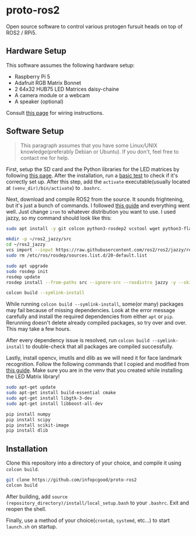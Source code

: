 # proto-ros2
Open source software to control various protogen fursuit heads on top of ROS2 / RPi5.

## Hardware Setup
This software assumes the following hardware setup:
- Raspberry Pi 5
- Adafruit RGB Matrix Bonnet
- 2 64x32 HUB75 LED Matrices daisy-chaine
- A camera module or a webcam
- A speaker (optional)

Consult [this page](https://learn.adafruit.com/rgb-matrix-panels-with-raspberry-pi-5/wiring) for wiring instructions.

## Software Setup
> This paragraph assumes that you have some Linux/UNIX knowledge(preferably Debian or Ubuntu). If you don't, feel free to contact me for help.

First, setup the SD card and the Python libraries for the LED matrices by following [this page](https://learn.adafruit.com/rgb-matrix-panels-with-raspberry-pi-5/raspberry-pi-5-setup). After the installation, run a [basic test](https://learn.adafruit.com/rgb-matrix-panels-with-raspberry-pi-5/basic-test) to check if it's correctly set up. After this step, add the `activate` executable(usually located at `(venv_dir)/bin/activate`) to `.bashrc`.

Next, download and compile ROS2 from the source. It sounds frightening, but it's just a bunch of commands. I followed [this guide](https://forums.raspberrypi.com/viewtopic.php?t=361746) and everything went well. Just change `iron` to whatever distribution you want to use. I used jazzy, so my command should look like this:
```bash
sudo apt install -y git colcon python3-rosdep2 vcstool wget python3-flake8-docstrings python3-pip python3-pytest-cov python3-flake8-blind-except python3-flake8-builtins python3-flake8-class-newline python3-flake8-comprehensions python3-flake8-deprecated python3-flake8-import-order python3-flake8-quotes python3-pytest-repeat python3-pytest-rerunfailures python3-vcstools libx11-dev libxrandr-dev libasio-dev libtinyxml2-dev

mkdir -p ~/ros2_jazzy/src
cd ~/ros2_jazzy
vcs import --input https://raw.githubusercontent.com/ros2/ros2/jazzy/ros2.repos src
sudo rm /etc/ros/rosdep/sources.list.d/20-default.list

sudo apt upgrade
sudo rosdep init
rosdep update
rosdep install --from-paths src --ignore-src --rosdistro jazzy -y --skip-keys "fastcdr rti-connext-dds-6.0.1 urdfdom_headers python3-vcstool"

colcon build --symlink-install
```
While running `colcon build --symlink-install`, some(or many) packages may fail because of missing dependencies. Look at the error message carefully and install the required dependencies from either `apt` or `pip`. Rerunning doesn't delete already compiled packages, so try over and over. This may take a few hours.

After every dependency issue is resolved, run `colcon build --symlink-install` to double-check that all packages are compiled successfully.

Lastly, install opencv, imutils and dlib as we will need it for face landmark recognition. Follow the following commands that I copied and modified from [this guide](https://pyimagesearch.com/2017/05/01/install-dlib-raspberry-pi/). Make sure you are in the venv that you created while installing the LED Matrix library!
```bash
sudo apt-get update
sudo apt-get install build-essential cmake
sudo apt-get install libgtk-3-dev
sudo apt-get install libboost-all-dev

pip install numpy
pip install scipy
pip install scikit-image
pip install dlib
```

## Installation
Clone this repository into a directory of your choice, and compile it using `colcon build`.
```bash
git clone https://github.com/infopcgood/proto-ros2
colcon build
```
After building, add `source (repository_directory)/install/local_setup.bash` to your `.bashrc`. Exit and reopen the shell.

Finally, use a method of your choice(`crontab`, `systemd`, etc...) to start `launch.sh` on startup.

